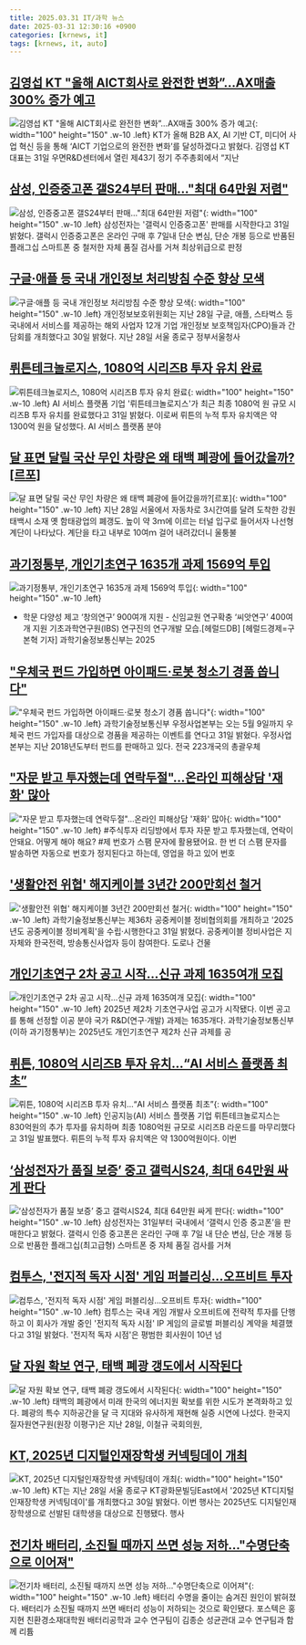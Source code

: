 ```yaml
---
title: 2025.03.31 IT/과학 뉴스
date: 2025-03-31 12:30:16 +0900
categories: [krnews, it]
tags: [krnews, it, auto]
---
```

## [김영섭 KT "올해 AICT회사로 완전한 변화”...AX매출 300% 증가 예고](https://n.news.naver.com/mnews/article/092/0002368733)

![김영섭 KT "올해 AICT회사로 완전한 변화”...AX매출 300% 증가 예고](https://mimgnews.pstatic.net/image/origin/092/2025/03/31/2368733.jpg?type=nf220_150){: width="100" height="150" .w-10 .left}
KT가 올해 B2B AX, AI 기반 CT, 미디어 사업 혁신 등을 통해 ‘AICT 기업으로의 완전한 변화’를 달성하겠다고 밝혔다. 김영섭 KT 대표는 31일 우면R&D센터에서 열린 제43기 정기 주주총회에서 “지난

## [삼성, 인증중고폰 갤S24부터 판매…"최대 64만원 저렴"](https://n.news.naver.com/mnews/article/003/0013152260)

![삼성, 인증중고폰 갤S24부터 판매…"최대 64만원 저렴"](https://mimgnews.pstatic.net/image/origin/003/2025/03/31/13152260.jpg?type=nf220_150){: width="100" height="150" .w-10 .left}
삼성전자는 '갤럭시 인증중고폰' 판매를 시작한다고 31일 밝혔다. 갤럭시 인증중고폰은 온라인 구매 후 7일내 단순 변심, 단순 개봉 등으로 반품된 플래그십 스마트폰 중 철저한 자체 품질 검사를 거쳐 최상위급으로 판정

## [구글·애플 등 국내 개인정보 처리방침 수준 향상 모색](https://n.news.naver.com/mnews/article/018/0005974072)

![구글·애플 등 국내 개인정보 처리방침 수준 향상 모색](https://mimgnews.pstatic.net/image/origin/018/2025/03/30/5974072.jpg?type=nf220_150){: width="100" height="150" .w-10 .left}
개인정보보호위원회는 지난 28일 구글, 애플, 스타벅스 등 국내에서 서비스를 제공하는 해외 사업자 12개 기업 개인정보 보호책임자(CPO)들과 간담회를 개최했다고 30일 밝혔다. 지난 28일 서울 종로구 정부서울청사

## [뤼튼테크놀로지스, 1080억 시리즈B 투자 유치 완료](https://n.news.naver.com/mnews/article/011/0004468022)

![뤼튼테크놀로지스, 1080억 시리즈B 투자 유치 완료](https://mimgnews.pstatic.net/image/origin/011/2025/03/31/4468022.jpg?type=nf220_150){: width="100" height="150" .w-10 .left}
AI 서비스 플랫폼 기업 '뤼튼테크놀로지스'가 최근 최종 1080억 원 규모 시리즈B 투자 유치를 완료했다고 31일 밝혔다. 이로써 뤼튼의 누적 투자 유치액은 약 1300억 원을 달성했다. AI 서비스 플랫폼 분야

## [달 표면 달릴 국산 무인 차량은 왜 태백 폐광에 들어갔을까?[르포]](https://n.news.naver.com/mnews/article/032/0003360108)

![달 표면 달릴 국산 무인 차량은 왜 태백 폐광에 들어갔을까?[르포]](https://mimgnews.pstatic.net/image/origin/032/2025/03/31/3360108.jpg?type=nf220_150){: width="100" height="150" .w-10 .left}
지난 28일 서울에서 자동차로 3시간여를 달려 도착한 강원 태백시 소재 옛 함태광업의 폐갱도. 높이 약 3ｍ에 이르는 터널 입구로 들어서자 나선형 계단이 나타났다. 계단을 타고 내부로 10여ｍ 걸어 내려갔더니 울퉁불

## [과기정통부, 개인기초연구 1635개 과제 1569억 투입](https://n.news.naver.com/mnews/article/016/0002450252)

![과기정통부, 개인기초연구 1635개 과제 1569억 투입](https://mimgnews.pstatic.net/image/origin/016/2025/03/31/2450252.jpg?type=nf220_150){: width="100" height="150" .w-10 .left}
- 학문 다양성 제고 ‘창의연구’ 900여개 지원 - 신임교원 연구확충 ‘씨앗연구’ 400여개 지원 기초과학연구원(IBS) 연구진의 연구개발 모습.[헤럴드DB] [헤럴드경제=구본혁 기자] 과학기술정보통신부는 2025

## ["우체국 펀드 가입하면 아이패드·로봇 청소기 경품 쏩니다"](https://n.news.naver.com/mnews/article/003/0013152951)

!["우체국 펀드 가입하면 아이패드·로봇 청소기 경품 쏩니다"](https://mimgnews.pstatic.net/image/origin/003/2025/03/31/13152951.jpg?type=nf220_150){: width="100" height="150" .w-10 .left}
과학기술정보통신부 우정사업본부는 오는 5월 9일까지 우체국 펀드 가입자를 대상으로 경품을 제공하는 이벤트를 연다고 31일 밝혔다. 우정사업본부는 지난 2018년도부터 펀드를 판매하고 있다. 전국 223개국의 총괄우체

## ["자문 받고 투자했는데 연락두절"…온라인 피해상담 '재화' 많아](https://n.news.naver.com/mnews/article/003/0013152575)

!["자문 받고 투자했는데 연락두절"…온라인 피해상담 '재화' 많아](https://mimgnews.pstatic.net/image/origin/003/2025/03/31/13152575.jpg?type=nf220_150){: width="100" height="150" .w-10 .left}
#주식투자 리딩방에서 투자 자문 받고 투자했는데, 연락이 안돼요. 어떻게 해야 해요? #제 번호가 스팸 문자에 활용됐어요. 한 번 더 스팸 문자를 발송하면 자동으로 번호가 정지된다고 하는데, 영업을 하고 있어 번호

## ['생활안전 위협' 해지케이블 3년간 200만회선 철거](https://n.news.naver.com/mnews/article/014/0005328774)

!['생활안전 위협' 해지케이블 3년간 200만회선 철거](https://mimgnews.pstatic.net/image/origin/014/2025/03/31/5328774.jpg?type=nf220_150){: width="100" height="150" .w-10 .left}
과학기술정보통신부는 제36차 공중케이블 정비협의회를 개최하고 '2025년도 공중케이블 정비계획'을 수립·시행한다고 31일 밝혔다. 공중케이블 정비사업은 지자체와 한국전력, 방송통신사업자 등이 참여한다. 도로나 건물

## [개인기초연구 2차 공고 시작…신규 과제 1635여개 모집](https://n.news.naver.com/mnews/article/008/0005173307)

![개인기초연구 2차 공고 시작…신규 과제 1635여개 모집](https://mimgnews.pstatic.net/image/origin/008/2025/03/31/5173307.jpg?type=nf220_150){: width="100" height="150" .w-10 .left}
2025년 제2차 기초연구사업 공고가 시작됐다. 이번 공고를 통해 선정할 이공 분야 국가 R&D(연구·개발) 과제는 1635개다. 과학기술정보통신부(이하 과기정통부)는 2025년도 개인기초연구 제2차 신규 과제를 공

## [뤼튼, 1080억 시리즈B 투자 유치…“AI 서비스 플랫폼 최초”](https://n.news.naver.com/mnews/article/018/0005974548)

![뤼튼, 1080억 시리즈B 투자 유치…“AI 서비스 플랫폼 최초”](https://mimgnews.pstatic.net/image/origin/018/2025/03/31/5974548.jpg?type=nf220_150){: width="100" height="150" .w-10 .left}
인공지능(AI) 서비스 플랫폼 기업 뤼튼테크놀로지스는 830억원의 추가 투자를 유치하며 최종 1080억원 규모로 시리즈B 라운드를 마무리했다고 31일 발표했다. 뤼튼의 누적 투자 유치액은 약 1300억원이다. 이번

## [‘삼성전자가 품질 보증’ 중고 갤럭시S24, 최대 64만원 싸게 판다](https://n.news.naver.com/mnews/article/028/0002738354)

![‘삼성전자가 품질 보증’ 중고 갤럭시S24, 최대 64만원 싸게 판다](https://mimgnews.pstatic.net/image/origin/028/2025/03/31/2738354.jpg?type=nf220_150){: width="100" height="150" .w-10 .left}
삼성전자는 31일부터 국내에서 ‘갤럭시 인증 중고폰’을 판매한다고 밝혔다. 갤럭시 인증 중고폰은 온라인 구매 후 7일 내 단순 변심, 단순 개봉 등으로 반품한 플래그십(최고급형) 스마트폰 중 자체 품질 검사를 거쳐

## [컴투스, '전지적 독자 시점' 게임 퍼블리싱…오프비트 투자](https://n.news.naver.com/mnews/article/001/0015299293)

![컴투스, '전지적 독자 시점' 게임 퍼블리싱…오프비트 투자](https://mimgnews.pstatic.net/image/origin/001/2025/03/31/15299293.jpg?type=nf220_150){: width="100" height="150" .w-10 .left}
컴투스는 국내 게임 개발사 오프비트에 전략적 투자를 단행하고 이 회사가 개발 중인 '전지적 독자 시점' IP 게임의 글로벌 퍼블리싱 계약을 체결했다고 31일 밝혔다. '전지적 독자 시점'은 평범한 회사원이 10년 넘

## [달 자원 확보 연구, 태백 폐광 갱도에서 시작된다](https://n.news.naver.com/mnews/article/277/0005569982)

![달 자원 확보 연구, 태백 폐광 갱도에서 시작된다](https://mimgnews.pstatic.net/image/origin/277/2025/03/31/5569982.jpg?type=nf220_150){: width="100" height="150" .w-10 .left}
태백의 폐광에서 미래 한국의 에너지원 확보를 위한 시도가 본격화하고 있다. 폐광의 특수 지하공간을 달 극 지대와 유사하게 재현해 실증 시연에 나섰다. 한국지질자원연구원(원장 이평구)은 지난 28일, 이철규 국회의원,

## [KT, 2025년 디지털인재장학생 커넥팅데이 개최](https://n.news.naver.com/mnews/article/119/0002939041)

![KT, 2025년 디지털인재장학생 커넥팅데이 개최](https://mimgnews.pstatic.net/image/origin/119/2025/03/30/2939041.jpg?type=nf220_150){: width="100" height="150" .w-10 .left}
KT는 지난 28일 서울 종로구 KT광화문빌딩East에서 '2025년 KT디지털인재장학생 커넥팅데이'를 개최했다고 30일 밝혔다. 이번 행사는 2025년도 디지털인재장학생으로 선발된 대학생을 대상으로 진행됐다. 행사

## [전기차 배터리, 소진될 때까지 쓰면 성능 저하…"수명단축으로 이어져"](https://n.news.naver.com/mnews/article/584/0000031642)

![전기차 배터리, 소진될 때까지 쓰면 성능 저하…"수명단축으로 이어져"](https://mimgnews.pstatic.net/image/origin/584/2025/03/31/31642.jpg?type=nf220_150){: width="100" height="150" .w-10 .left}
배터리 수명을 줄이는 숨겨진 원인이 밝혀졌다. 배터리가 소진될 때까지 쓰면 배터리 성능이 저하되는 것으로 확인됐다. 포스텍은 홍지현 친환경소재대학원 배터리공학과 교수 연구팀이 김종순 성균관대 교수 연구팀과 함께 리튬

